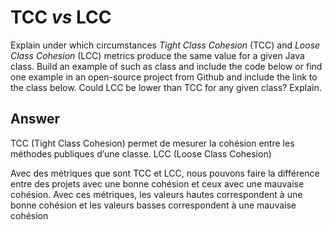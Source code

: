 # TCC *vs* LCC

Explain under which circumstances *Tight Class Cohesion* (TCC) and *Loose Class Cohesion* (LCC) metrics produce the same value for a given Java class. Build an example of such as class and include the code below or find one example in an open-source project from Github and include the link to the class below. Could LCC be lower than TCC for any given class? Explain.

## Answer

TCC (Tight Class Cohesion) permet de mesurer la cohésion entre les méthodes publiques d’une classe.
LCC (Loose Class Cohesion)

Avec des métriques que sont TCC et LCC, nous pouvons faire la différence entre des projets avec une bonne cohésion et ceux avec une mauvaise cohésion.
Avec ces métriques, les valeurs hautes correspondent à une bonne cohésion et les valeurs basses correspondent à une mauvaise cohésion


